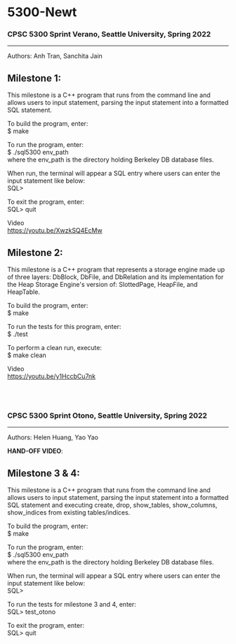 # 5300-Newt

### CPSC 5300 Sprint Verano, Seattle University, Spring 2022
--------------------------------------------------------------

Authors: Anh Tran, Sanchita Jain

**Milestone 1:**
--------------------------------

This milestone is a C++ program that runs from the command line and allows users to input statement, parsing the input statement into a formatted SQL statement.

To build the program, enter:
<br />
$ make

To run the program, enter: 
<br />
$ ./sql5300 env_path
<br />
where the env_path is the directory holding Berkeley DB database files.

When run, the terminal will appear a SQL entry where users can enter the input statement like below: 
<br />
SQL>

To exit the program, enter: 
<br />
SQL> quit

Video 
<br />
https://youtu.be/XwzkSQ4EcMw


**Milestone 2:**
-------------------------------
This milestone is a C++ program that represents a storage engine made up of three layers: DbBlock, DbFile, and DbRelation and its implementation for the Heap Storage Engine's version of: SlottedPage, HeapFile, and HeapTable.

To build the program, enter:
<br />
$ make

To run the tests for this program, enter: 
<br />
$ ./test 

To perform a clean run, execute: 
<br />
$ make clean
<br />

Video
<br />
https://youtu.be/y1HccbCu7nk 

<br />
<br />

### CPSC 5300 Sprint Otono, Seattle University, Spring 2022
--------------------------------------------------------------------

Authors: Helen Huang, Yao Yao

**HAND-OFF VIDEO**: 


**Milestone 3 & 4:**
--------------------------------

This milestone is a C++ program that runs from the command line and allows users to input statement, parsing the input statement into a formatted SQL statement and executing create, drop, show_tables, show_columns, show_indices from existing tables/indices.

To build the program, enter:
<br />
$ make

To run the program, enter: 
<br />
$ ./sql5300 env_path
<br />
where the env_path is the directory holding Berkeley DB database files.

When run, the terminal will appear a SQL entry where users can enter the input statement like below: 
<br />
SQL>

To run the tests for milestone 3 and 4, enter:
<br />
SQL> test_otono

To exit the program, enter: 
<br />
SQL> quit


